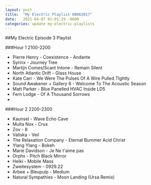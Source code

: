 ```yaml
---
layout: post
title:  "My Electric Playlist 08062017"
date:   2021-04-07 01:01:19 -0600
categories: update my-electric-playlists
---
```


##My Electric Episode 3 Playlist

###Hour 1 2100-2200
* Pierre Henry - Coexistence - Andante
* Syrinx - Journey Tree
* Martijn Comes/Scant Intone - Remain Silent
* North Atlantic Drift - Glass House
* Kate Carr - We Were The Pulses Of A Wire Pulled TIghtly
* Sound Awakener + Gallery 6 - Welcome To The Acoustic Season
* Matt Parker - Blue Panelled HVAC Inside LD5
* Fern Lodge - Of A Thousand Sorrows
* 
###Hour 2 2200-2300
* Kaunsel - Wave Echo Cave
* Multa Nox - Crux
* Zov - 8
* Valiska - Veil
* The Relaxation Company - Eternal Bummer Acid Christ 
* Ylang Ylang - Bokeh
* Marie Davidson - Je Ne t'aime pas
* Orphx - Pitch Black Mirror
* Heiki - Mobile Mass
* Zweitesystem - 0929.22
* Arbee + Bleupulp - Medium
* Natural Sympathies - Moon Landing (Ursa Remix) 
